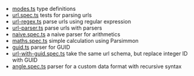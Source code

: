 * [modes.ts](modes.ts) type definitions
* [url.spec.ts](url.spec.ts) tests for parsing urls
* [url-regex.ts](url-regex.ts) parse urls using regular expression
* [url-parser.ts](url-parser.ts) parse urls with parsers
* [naive.spec.ts](naive.spec.ts) a naive parser for arithmetics
* [maths.spec.ts](maths.spec.ts) simple calculation using Parsimmon
* [guid.ts](guid.ts) parser for GUID
* [url-with-guid.spec.ts](url-with-guid.spec.ts) take the same url schema, but replace integer ID with GUID
* [angle.spec.ts](angle.spec.ts) parser for a custom data format with recursive syntax
